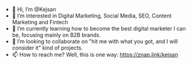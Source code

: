 - 👋 Hi, I’m @Kejsan
- 👀 I’m interested in Digital Marketing, Social Media, SEO, Content Marketing and Fintech
- 🌱 I’m currently learning how to become the best digital marketer I can be, focusing mainly on B2B brands.
- 💞️ I’m looking to collaborate on "hit me with what you got, and I will consider it" kind of projects.
- 📫 How to reach me? Well, this is one way: https://znap.link/kejsan

<!---
Kejsan/Kejsan is a ✨ special ✨ repository because its `README.md` (this file) appears on your GitHub profile.
You can click the Preview link to take a look at your changes.
--->
